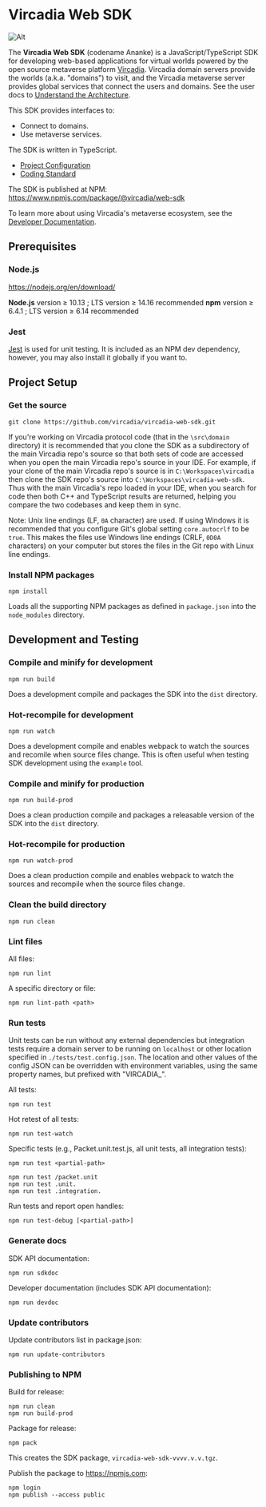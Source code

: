 # Vircadia Web SDK

![Alt](https://repobeats.axiom.co/api/embed/eb811d31c2cb1112f3a33a0be932880200d98290.svg "Repobeats analytics image")

The **Vircadia Web SDK** (codename Ananke) is a JavaScript/TypeScript SDK for developing web-based applications for virtual worlds powered by the open source metaverse platform [Vircadia](https://vircadia.com/). Vircadia domain servers provide the worlds (a.k.a. "domains") to visit, and the Vircadia
metaverse server provides global services that connect the users and domains.
See the user docs to [Understand the Architecture](https://docs.vircadia.dev/#understand-the-architecture).

This SDK provides interfaces to:

-   Connect to domains.
-   Use metaverse services.

The SDK is written in TypeScript.

-   [Project Configuration](CONFIGURATION.md)
-   [Coding Standard](CODING_STANDARD.md)

The SDK is published at NPM: https://www.npmjs.com/package/@vircadia/web-sdk

To learn more about using Vircadia's metaverse ecosystem, see the [Developer Documentation](https://docs.vircadia.dev).

## Prerequisites

### Node.js

https://nodejs.org/en/download/

**Node.js** version &ge; 10.13 ; LTS version &ge; 14.16 recommended
**npm** version &ge; 6.4.1 ; LTS version &ge; 6.14 recommended

### Jest

[Jest](https://jestjs.io/) is used for unit testing. It is included as an NPM dev dependency, however, you may also install it globally if you want
to.

## Project Setup

### Get the source

```
git clone https://github.com/vircadia/vircadia-web-sdk.git
```

If you're working on Vircadia protocol code (that in the `\src\domain` directory) it is recommended that you clone the SDK as
a subdirectory of the main Vircadia repo's source so that both sets of code are accessed when you open the main Vircadia repo's
source in your IDE. For example, if your clone of the main Vircadia repo's source is in `C:\Workspaces\vircadia` then clone
the SDK repo's source into `C:\Workspaces\vircadia-web-sdk`. Thus with the main Vircadia's repo loaded in your IDE, when
you search for code then both C++ and TypeScript results are returned, helping you compare the two codebases and keep them in
sync.

Note: Unix line endings (LF, `0A` character) are used. If using Windows it is recommended that you configure Git's global setting `core.autocrlf` to be `true`. This makes the files use Windows line endings (CRLF, `0D0A` characters) on your computer but stores the files in the Git repo with Linux line endings.

### Install NPM packages

```
npm install
```

Loads all the supporting NPM packages as defined in `package.json` into the `node_modules` directory.

## Development and Testing

### Compile and minify for development

```
npm run build
```

Does a development compile and packages the SDK into the `dist` directory.

### Hot-recompile for development

```
npm run watch
```

Does a development compile and enables webpack to watch the sources and recomile when source files change.
This is often useful when testing SDK development using the `example` tool.

### Compile and minify for production

```
npm run build-prod
```

Does a clean production compile and packages a releasable version of the SDK into the `dist` directory.

### Hot-recompile for production

```
npm run watch-prod
```

Does a clean production compile and enables webpack to watch the sources and recompile when the source files change.

### Clean the build directory

```
npm run clean
```

### Lint files

All files:

```
npm run lint
```

A specific directory or file:

```
npm run lint-path <path>
```

### Run tests

Unit tests can be run without any external dependencies but integration tests require a domain server to be running on
`localhost` or other location specified in `./tests/test.config.json`. The location and other values of the config JSON can be
overridden with environment variables, using the same property names, but prefixed with "VIRCADIA\_".

All tests:

```
npm run test
```

Hot retest of all tests:

```
npm run test-watch
```

Specific tests (e.g., Packet.unit.test.js, all unit tests, all integration tests):

```
npm run test <partial-path>

npm run test /packet.unit
npm run test .unit.
npm run test .integration.
```

Run tests and report open handles:

```
npm run test-debug [<partial-path>]
```

### Generate docs

SDK API documentation:

```
npm run sdkdoc
```

Developer documentation (includes SDK API documentation):

```
npm run devdoc
```

### Update contributors

Update contributors list in package.json:

```
npm run update-contributors
```

### Publishing to NPM

Build for release:

```
npm run clean
npm run build-prod
```

Package for release:

```
npm pack
```

This creates the SDK package, `vircadia-web-sdk-vvvv.v.v.tgz`.

Publish the package to https://npmjs.com:

```
npm login
npm publish --access public
```
